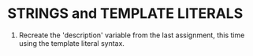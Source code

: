 # STRINGS and TEMPLATE LITERALS

1. Recreate the 'description' variable from the last assignment, this time using the template literal syntax.